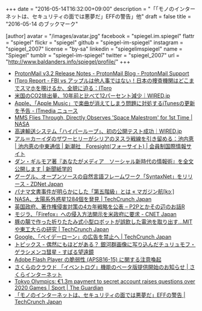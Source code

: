 +++
date = "2016-05-14T16:32:00+09:00"
description = "「「モノのインターネットは、セキュリティの面では悪夢だ」EFFの警告」他"
draft = false
title = "2016-05-14 のブックマーク"

[author]
  avatar = "/images/avatar.jpg"
  facebook = "spiegel.im.spiegel"
  flattr = "spiegel"
  flickr = "spiegel"
  github = "spiegel-im-spiegel"
  instagram = "spiegel_2007"
  license = "by-sa"
  linkedin = "spiegelimspiegel"
  name = "Spiegel"
  tumblr = "spiegel-im-spiegel"
  twitter = "spiegel_2007"
  url = "http://www.baldanders.info/spiegel/profile/"
+++

- [ProtonMail v3.2 Release Notes - ProtonMail Blog - ProtonMail Support](https://protonmail.com/blog/protonmail-beta-v3-2-release-notes/)
- [ITpro Report - FBI vs アップルは他人事ではない！日本の捜査機関はどこまでスマホを覗けるか、全貌に迫る：ITpro](http://itpro.nikkeibp.co.jp/atcl/column/14/090100053/051300151/?rt=nocnt)
- [米国のCO2排出量、10年前と比べて12パーセント減少｜WIRED.jp](http://wired.jp/2016/05/12/us-carbon-emissions-drop/)
- [Apple、「Apple Music」で楽曲が消えてしまう問題に対処するiTunesの更新を予告 - ITmedia ニュース](http://www.itmedia.co.jp/news/articles/1605/14/news036.html)
- [MMS Flies Through, Directly Observes 'Space Malestrom' for 1st Time | NASA](http://www.nasa.gov/feature/goddard/2016/nasa-directly-observes-fundamental-process-of-nature-for-1st-time)
- [高速輸送システム「ハイパーループ」、初の公開テスト成功｜WIRED.jp](http://wired.jp/2016/05/13/hyperloop-one-rebrands-announces-test/)
- [アル＝カーイダのザワーヒリーがシリアのヌスラ戦線を引き留める：池内恵 | 池内恵の中東通信 | 新潮社　Foresight(フォーサイト) | 会員制国際情報サイト](http://www.fsight.jp/articles/-/41178)
- [ダン・ギルモア著『あなたがメディア　ソーシャル新時代の情報術』を全文公開します | 新聞紙学的](https://kaztaira.wordpress.com/2016/05/12/%E3%83%80%E3%83%B3%E3%83%BB%E3%82%AE%E3%83%AB%E3%83%A2%E3%82%A2%E8%91%97%E3%80%8E%E3%81%82%E3%81%AA%E3%81%9F%E3%81%8C%E3%83%A1%E3%83%87%E3%82%A3%E3%82%A2%E3%80%80%E3%82%BD%E3%83%BC%E3%82%B7%E3%83%A3/)
- [グーグル、オープンソースの自然言語フレームワーク「SyntaxNet」をリリース - ZDNet Japan](http://japan.zdnet.com/article/35082535/)
- [パナマ文書事件が明らかにした「第五階級」とは « マガジン航[kɔː]](http://magazine-k.jp/2016/05/13/panama-papers-and-fifth-estate/)
- [NASA、太陽系外惑星1284個を発見 | TechCrunch Japan](http://jp.techcrunch.com/2016/05/13/20160512astronomers-announce-largest-batch-of-new-planets-ever-discovered/)
- [英国政府、著作権侵害対策の4カ年戦略を公表 – P2Pとかその辺のお話R](http://p2ptk.org/copyright/312)
- [モジラ、「Firefox」への侵入方法開示を米政府に要求 - CNET Japan](http://japan.cnet.com/news/service/35082550/)
- [豚の腸で作った折りたたみ式小型ロボットが誤飲した電池を取り出す…MITや東工大らの研究 | TechCrunch Japan](http://jp.techcrunch.com/2016/05/13/20160512meatbot/)
- [Google、「ペイデーローン」の広告を禁止へ | TechCrunch Japan](http://jp.techcrunch.com/2016/05/12/20160511google-to-restrict-ads-for-payday-loans/)
- [トピックス - 偶然にもほどがある？ 銀河群画像に写り込んだチュリュモフ・ゲラシメンコ彗星 - すばる望遠鏡](http://subarutelescope.org/Topics/2016/05/12/j_index.html)
- [Adobe Flash Player の脆弱性 (APSB16-15) に関する注意喚起](https://www.jpcert.or.jp/at/2016/at160024.html)
- [さくらのクラウド 「イベントログ」機能のベータ版提供開始のお知らせ | さくらインターネット](https://www.sakura.ad.jp/news/sakurainfo/newsentry.php?id=1285)
- [Tokyo Olympics: €1.3m payment to secret account raises questions over 2020 Games | Sport | The Guardian](https://www.theguardian.com/sport/2016/may/11/tokyo-olympics-payment-diack-2020-games)
- [「モノのインターネットは、セキュリティの面では悪夢だ」EFFの警告 | TechCrunch Japan](http://jp.techcrunch.com/2016/05/12/20160509the-internet-of-things-is-security-nightmare-warns-eff/)

